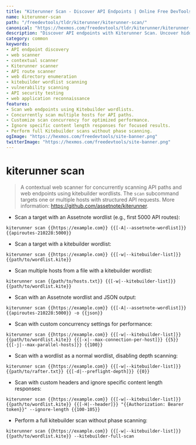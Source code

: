 ```yaml
---
title: "Kiterunner Scan - Discover API Endpoints | Online Free DevTools by Hexmos"
name: kiterunner-scan
path: "/freedevtools/tldr/kiterunner/kiterunner-scan/"
canonical: "https://hexmos.com/freedevtools/tldr/kiterunner/kiterunner-scan/"
description: "Discover API endpoints with Kiterunner Scan. Uncover hidden routes and potential vulnerabilities through contextual web scanning. Free online tool, no registration required."
category: common
keywords:
- API endpoint discovery
- web scanner
- contextual scanner
- Kiterunner scanner
- API route scanner
- web directory enumeration
- kitebuilder wordlist scanning
- vulnerability scanning
- API security testing
- web application reconnaissance
features:
- Scan web endpoints using Kitebuilder wordlists.
- Concurrently scan multiple hosts for API paths.
- Customize scan concurrency for optimized performance.
- Ignore specific content length responses for focused results.
- Perform full Kitebuilder scans without phase scanning.
ogImage: "https://hexmos.com/freedevtools/site-banner.png"
twitterImage: "https://hexmos.com/freedevtools/site-banner.png"
---
```


# kiterunner scan

> A contextual web scanner for concurrently scanning API paths and web endpoints using kitebuilder wordlists.
> The `scan` subcommand targets one or multiple hosts with structured API requests.
> More information: <https://github.com/assetnote/kiterunner>.

- Scan a target with an Assetnote wordlist (e.g., first 5000 API routes):

`kiterunner scan {{https://example.com}} {{[-A|--assetnote-wordlist]}} {{apiroutes-210228:5000}}`

- Scan a target with a kitebuilder wordlist:

`kiterunner scan {{https://example.com}} {{[-w|--kitebuilder-list]}} {{path/to/wordlist.kite}}`

- Scan multiple hosts from a file with a kitebuilder wordlist:

`kiterunner scan {{path/to/hosts.txt}} {{[-w|--kitebuilder-list]}} {{path/to/wordlist.kite}}`

- Scan with an Assetnote wordlist and JSON output:

`kiterunner scan {{https://example.com}} {{[-A|--assetnote-wordlist]}} {{apiroutes-210228:5000}} -o {{json}}`

- Scan with custom concurrency settings for performance:

`kiterunner scan {{https://example.com}} {{[-w|--kitebuilder-list]}} {{path/to/wordlist.kite}} {{[-x|--max-connection-per-host]}} {{5}} {{[-j|--max-parallel-hosts]}} {{100}}`

- Scan with a wordlist as a normal wordlist, disabling depth scanning:

`kiterunner scan {{https://example.com}} {{[-w|--kitebuilder-list]}} {{path/to/rafter.txt}} {{[-d|--preflight-depth]}} {{0}}`

- Scan with custom headers and ignore specific content length responses:

`kiterunner scan {{https://example.com}} {{[-w|--kitebuilder-list]}} {{path/to/wordlist.kite}} {{[-H|--header]}} "{{Authorization: Bearer token}}" --ignore-length {{100-105}}`

- Perform a full kitebuilder scan without phase scanning:

`kiterunner scan {{https://example.com}} {{[-w|--kitebuilder-list]}} {{path/to/wordlist.kite}} --kitebuilder-full-scan`
